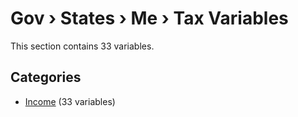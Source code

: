 # Gov › States › Me › Tax Variables

This section contains 33 variables.

## Categories

- [Income](income/index.md) (33 variables)

